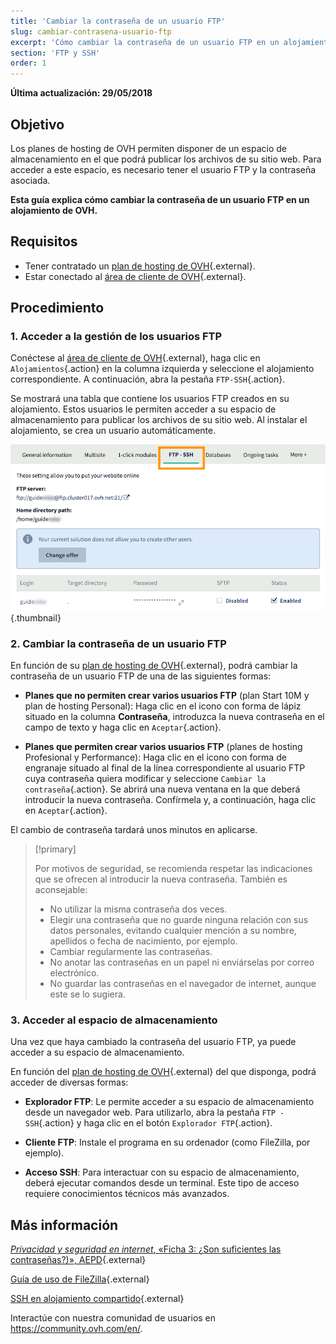 ```yaml
---
title: 'Cambiar la contraseña de un usuario FTP'
slug: cambiar-contrasena-usuario-ftp
excerpt: 'Cómo cambiar la contraseña de un usuario FTP en un alojamiento de OVH'
section: 'FTP y SSH'
order: 1
---
```


**Última actualización: 29/05/2018**

## Objetivo

Los planes de hosting de OVH permiten disponer de un espacio de almacenamiento en el que podrá publicar los archivos de su sitio web. Para acceder a este espacio, es necesario tener el usuario FTP y la contraseña asociada.

**Esta guía explica cómo cambiar la contraseña de un usuario FTP en un alojamiento de OVH.**

## Requisitos

- Tener contratado un [plan de hosting de OVH](https://www.ovhcloud.com/es-es/web-hosting/){.external}.
- Estar conectado al [área de cliente de OVH](https://www.ovh.com/auth/?action=gotomanager&from=https://www.ovh.es/&ovhSubsidiary=es){.external}.

## Procedimiento

### 1. Acceder a la gestión de los usuarios FTP

Conéctese al [área de cliente de OVH](https://www.ovh.com/auth/?action=gotomanager&from=https://www.ovh.es/&ovhSubsidiary=es){.external}, haga clic en `Alojamientos`{.action} en la columna izquierda y seleccione el alojamiento correspondiente. A continuación, abra la pestaña `FTP-SSH`{.action}.

Se mostrará una tabla que contiene los usuarios FTP creados en su alojamiento. Estos usuarios le permiten acceder a su espacio de almacenamiento para publicar los archivos de su sitio web. Al instalar el alojamiento, se crea un usuario automáticamente.

![ftppassword](images/change-ftp-password-step1.png){.thumbnail}

### 2. Cambiar la contraseña de un usuario FTP

En función de su [plan de hosting de OVH](https://www.ovhcloud.com/es-es/web-hosting/){.external}, podrá cambiar la contraseña de un usuario FTP de una de las siguientes formas:

- **Planes que no permiten crear varios usuarios FTP** (plan Start 10M y plan de hosting Personal): Haga clic en el icono con forma de lápiz situado en la columna **Contraseña**, introduzca la nueva contraseña en el campo de texto y haga clic en `Aceptar`{.action}.

- **Planes que permiten crear varios usuarios FTP** (planes de hosting Profesional y Performance): Haga clic en el icono con forma de engranaje situado al final de la línea correspondiente al usuario FTP cuya contraseña quiera modificar y seleccione `Cambiar la contraseña`{.action}. Se abrirá una nueva ventana en la que deberá introducir la nueva contraseña. Confírmela y, a continuación, haga clic en `Aceptar`{.action}.

El cambio de contraseña tardará unos minutos en aplicarse.

> [!primary]
>
> Por motivos de seguridad, se recomienda respetar las indicaciones que se ofrecen al introducir la nueva contraseña. También es aconsejable:
>
> - No utilizar la misma contraseña dos veces.
> - Elegir una contraseña que no guarde ninguna relación con sus datos personales, evitando cualquier mención a su nombre, apellidos o fecha de nacimiento, por ejemplo.
> - Cambiar regularmente las contraseñas.
> - No anotar las contraseñas en un papel ni enviárselas por correo electrónico.
> - No guardar las contraseñas en el navegador de internet, aunque este se lo sugiera.
>

### 3. Acceder al espacio de almacenamiento

Una vez que haya cambiado la contraseña del usuario FTP, ya puede acceder a su espacio de almacenamiento.

En función del [plan de hosting de OVH](https://www.ovhcloud.com/es-es/web-hosting/){.external} del que disponga, podrá acceder de diversas formas:

- **Explorador FTP**: Le permite acceder a su espacio de almacenamiento desde un navegador web. Para utilizarlo, abra la pestaña `FTP - SSH`{.action} y haga clic en el botón `Explorador FTP`{.action}.

- **Cliente FTP**: Instale el programa en su ordenador (como FileZilla, por ejemplo).

- **Acceso SSH**: Para interactuar con su espacio de almacenamiento, deberá ejecutar comandos desde un terminal. Este tipo de acceso requiere conocimientos técnicos más avanzados.

## Más información

[*Privacidad y seguridad en internet*, «Ficha 3: ¿Son suficientes las contraseñas?)», AEPD](https://www.aepd.es/media/guias/guia-privacidad-y-seguridad-en-internet.pdf){.external}

[Guía de uso de FileZilla](https://docs.ovh.com/es/hosting/web_hosting_guia_de_uso_de_filezilla/){.external}

[SSH en alojamiento compartido](https://docs.ovh.com/es/hosting/web_hosting_ssh_en_alojamiento_compartido/){.external}

Interactúe con nuestra comunidad de usuarios en <https://community.ovh.com/en/>.